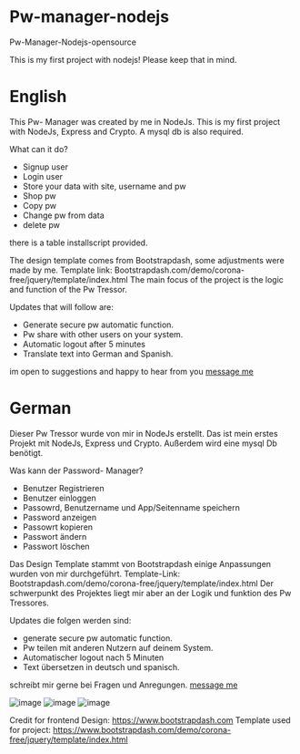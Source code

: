 # Pw-manager-nodejs
Pw-Manager-Nodejs-opensource

This is my first project with nodejs! Please keep that in mind.

# English
This Pw- Manager was created by me in NodeJs. This is my first project with NodeJs, Express and Crypto.
A mysql db is also required.

What can it do?
- Signup user
- Login user
- Store your data with site, username and pw
- Shop pw
- Copy pw
- Change pw from data
- delete pw

there is a table installscript provided.

The design template comes from Bootstrapdash, some adjustments were made by me.
Template link: Bootstrapdash.com/demo/corona-free/jquery/template/index.html
The main focus of the project is the logic and function of the Pw Tressor.

Updates that will follow are:
- Generate secure pw automatic function.
- Pw share with other users on your system.
- Automatic logout after 5 minutes
- Translate text into German and Spanish.

im open to suggestions and happy to hear from you
[message me](mailto:githubprojects@herrmannsven.de?subject=[GitHub]%20Source%20Han%20Sans)

# German
Dieser Pw Tressor wurde von mir in NodeJs erstellt. Das ist mein erstes Projekt mit NodeJs, Express und Crypto.
Außerdem wird eine mysql Db benötigt.

Was kann der Password- Manager?
- Benutzer Registrieren
- Benutzer einloggen
- Passowrd, Benutzername und App/Seitenname speichern
- Password anzeigen
- Passowrt kopieren
- Passwort ändern
- Passwort löschen

Das Design Template stammt von Bootstrapdash einige Anpassungen wurden von mir durchgeführt. 
Template-Link: Bootstrapdash.com/demo/corona-free/jquery/template/index.html
Der schwerpunkt des Projektes liegt mir aber an der Logik und funktion des Pw Tressores.

Updates die folgen werden sind:
- generate secure pw automatic function.
- Pw teilen mit anderen Nutzern auf deinem System.
- Automatischer logout nach 5 Minuten
- Text übersetzen in deutsch und spanisch.

schreibt mir gerne bei Fragen und Anregungen.
[message me](mailto:githubprojects@herrmannsven.de?subject=[GitHub]%20Source%20Han%20Sans)


![image](https://user-images.githubusercontent.com/19588101/156414735-43d82950-c763-4738-b53f-07c36b56606b.png)
![image](https://user-images.githubusercontent.com/19588101/156414766-1d074d1b-68c9-4150-b240-c27d91c56970.png)
![image](https://user-images.githubusercontent.com/19588101/156414790-b5d313c6-4b84-4b38-bb9b-102850d1563d.png)




Credit for frontend Design: https://www.bootstrapdash.com
Template used for project: https://www.bootstrapdash.com/demo/corona-free/jquery/template/index.html



